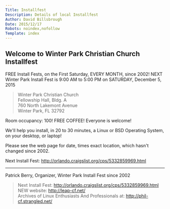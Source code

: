 ```yaml
---
Title: Installfest
Description: Details of local Installfest
Author: David Billsbrough
Date: 2015/12/17
Robots: noindex,nofollow
Template: index
---
```


## Welcome to Winter Park Christian Church Installfest

FREE Install Fests, on the First Saturday, EVERY MONTH, since 2002!
NEXT Winter Park Install Fest is 9:00 AM to 5:00 PM
on SATURDAY, December 5, 2015

> Winter Park Christian Church <br />
> Fellowship Hall, Bldg. A <br />
> 760 North Lakemont Avenue <br />
> Winter Park, FL 32792 <br />

Room occupancy: 100! FREE COFFEE! Everyone is welcome!

We'll help you install, in 20 to 30 minutes, a Linux or BSD Operating
System, on your desktop, or laptop!

Please see the web page for date, times exact location, which hasn't 
changed since 2002.

Next Install Fest: http://orlando.craigslist.org/cps/5332859969.html

-------------------- 

Patrick Berry, Organizer, Winter Park Install Fest since 2002

> Next Install Fest: http://orlando.craigslist.org/cps/5332859969.html <br />
> NEW website: http://leap-cf.net/ <br />
> Archives of Linux Enthusiasts And Professionals at: http://phil-cf.strangled.net/ <br />

